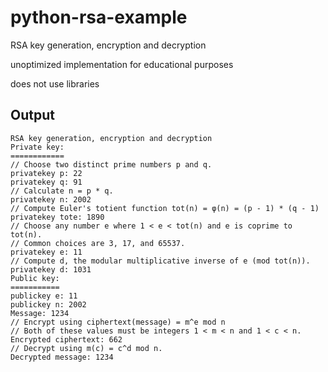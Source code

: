 # python-rsa-example

RSA key generation, encryption and decryption

unoptimized implementation for educational purposes

does not use libraries

## Output

```
RSA key generation, encryption and decryption
Private key:
============
// Choose two distinct prime numbers p and q.
privatekey p: 22
privatekey q: 91
// Calculate n = p * q.
privatekey n: 2002
// Compute Euler's totient function tot(n) = φ(n) = (p - 1) * (q - 1)
privatekey tote: 1890
// Choose any number e where 1 < e < tot(n) and e is coprime to tot(n).
// Common choices are 3, 17, and 65537.
privatekey e: 11
// Compute d, the modular multiplicative inverse of e (mod tot(n)).
privatekey d: 1031
Public key:
===========
publickey e: 11
publickey n: 2002
Message: 1234
// Encrypt using ciphertext(message) = m^e mod n
// Both of these values must be integers 1 < m < n and 1 < c < n.
Encrypted ciphertext: 662
// Decrypt using m(c) = c^d mod n.
Decrypted message: 1234
```
